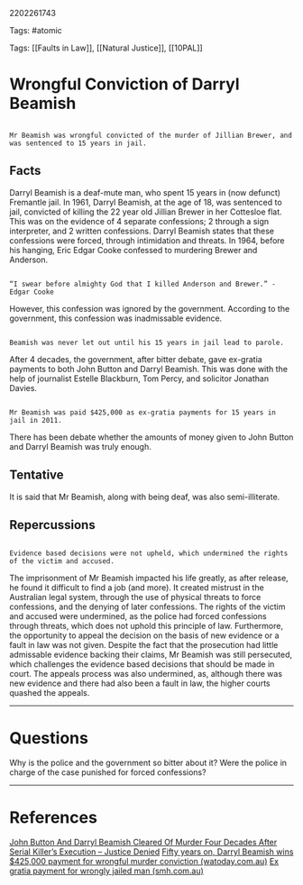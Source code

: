 2202261743

Tags: #atomic

Tags: [[Faults in Law]], [[Natural Justice]], [[10PAL]]

# Wrongful Conviction of Darryl Beamish
```ad-tldr

Mr Beamish was wrongful convicted of the murder of Jillian Brewer, and was sentenced to 15 years in jail.

```
## Facts
Darryl Beamish is a deaf-mute man, who spent 15 years in (now defunct) Fremantle jail.
In 1961, Darryl Beamish, at the age of 18, was sentenced to jail, convicted of killing the 22 year old Jillian Brewer in her Cottesloe flat.
This was on the evidence of 4 separate confessions; 2 through a sign interpreter, and 2 written confessions.
Darryl Beamish states that these confessions were forced, through intimidation and threats.
In 1964, before his hanging, Eric Edgar Cooke confessed to murdering Brewer and Anderson.
```ad-quote

“I swear before almighty God that I killed Anderson and Brewer.” - Edgar Cooke

```
However, this confession was ignored by the government.
According to the government, this confession was inadmissable evidence.
```ad-note

Beamish was never let out until his 15 years in jail lead to parole.

```
After 4 decades, the government, after bitter debate, gave ex-gratia payments to both John Button and Darryl Beamish.
This was done with the help of journalist Estelle Blackburn, Tom Percy, and solicitor Jonathan Davies.
```ad-note

Mr Beamish was paid $425,000 as ex-gratia payments for 15 years in jail in 2011.

```
There has been debate whether the amounts of money given to John Button and Darryl Beamish was truly enough.
## Tentative
It is said that Mr Beamish, along with being deaf, was also semi-illiterate.
## Repercussions
```ad-tldr

Evidence based decisions were not upheld, which undermined the rights of the victim and accused.

```
The imprisonment of Mr Beamish impacted his life greatly, as after release, he found it difficult to find a job (and more).
It created mistrust in the Australian legal system, through the use of physical threats to force confessions, and the denying of later confessions.
The rights of the victim and accused were undermined, as the police had forced confessions through threats, which does not uphold this principle of law. Furthermore, the opportunity to appeal the decision on the basis of new evidence or a fault in law was not given. 
Despite the fact that the prosecution had little admissable evidence backing their claims, Mr Beamish was still persecuted, which challenges the evidence based decisions that should be made in court.
The appeals process was also undermined, as, although there was new evidence and there had also been a fault in law, the higher courts quashed the appeals.

---
# Questions
Why is the police and the government so bitter about it?
Were the police in charge of the case punished for forced confessions?

---
# References
[John Button And Darryl Beamish Cleared Of Murder Four Decades After Serial Killer’s Execution – Justice Denied](http://justicedenied.org/wordpress/archives/1204)
[Fifty years on, Darryl Beamish wins $425,000 payment for wrongful murder conviction (watoday.com.au)](https://www.watoday.com.au/national/western-australia/fifty-years-on-darryl-beamish-wins-425-000-payment-for-wrongful-murder-conviction-20110602-1fhl7.html)
[Ex gratia payment for wrongly jailed man (smh.com.au)](https://www.smh.com.au/national/ex-gratia-payment-for-wrongly-jailed-man-20110602-1fhq6.html)